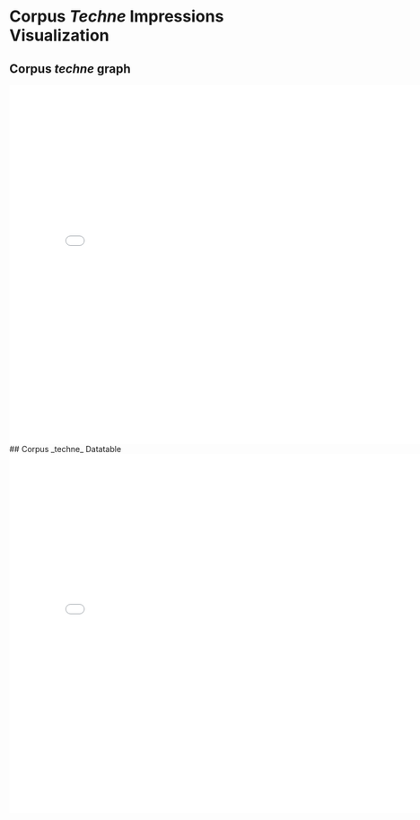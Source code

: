 # Corpus _Techne_ Impressions Visualization
## Corpus _techne_ graph
<iframe src="visualizations/creativity_visualization.html"
    sandbox="allow-same-origin allow-scripts"
    width="800"
    height="640"
    scrolling="yes"
    seamless="seamless"
    frameborder="0">
</iframe>
## Corpus _techne_ Datatable
<iframe src="visualizations/creativity_datatable.html"
    sandbox="allow-same-origin allow-scripts"
    width="800"
    height="640"
    scrolling="yes"
    seamless="seamless"
    frameborder="0">
</iframe>

